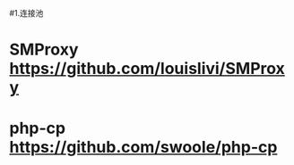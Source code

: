 #1.连接池
 #   SMProxy  https://github.com/louislivi/SMProxy 
 #   php-cp   https://github.com/swoole/php-cp
  
